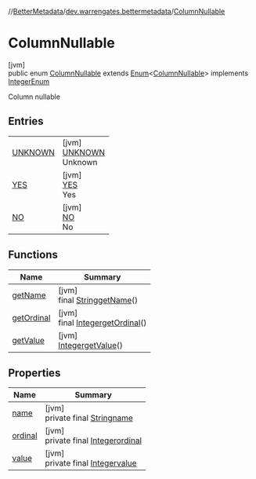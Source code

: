 //[BetterMetadata](../../../index.md)/[dev.warrengates.bettermetadata](../index.md)/[ColumnNullable](index.md)

# ColumnNullable

[jvm]\
public enum [ColumnNullable](index.md) extends [Enum](https://docs.oracle.com/javase/8/docs/api/java/lang/Enum.html)&lt;[ColumnNullable](index.md)&gt; implements [IntegerEnum](../-integer-enum/index.md)

Column nullable

## Entries

| | |
|---|---|
| [UNKNOWN](-u-n-k-n-o-w-n/index.md) | [jvm]<br>[UNKNOWN](-u-n-k-n-o-w-n/index.md)<br>Unknown |
| [YES](-y-e-s/index.md) | [jvm]<br>[YES](-y-e-s/index.md)<br>Yes |
| [NO](-n-o/index.md) | [jvm]<br>[NO](-n-o/index.md)<br>No |

## Functions

| Name | Summary |
|---|---|
| [getName](get-name.md) | [jvm]<br>final [String](https://docs.oracle.com/javase/8/docs/api/java/lang/String.html)[getName](get-name.md)() |
| [getOrdinal](get-ordinal.md) | [jvm]<br>final [Integer](https://docs.oracle.com/javase/8/docs/api/java/lang/Integer.html)[getOrdinal](get-ordinal.md)() |
| [getValue](get-value.md) | [jvm]<br>[Integer](https://docs.oracle.com/javase/8/docs/api/java/lang/Integer.html)[getValue](get-value.md)() |

## Properties

| Name | Summary |
|---|---|
| [name](../-version-column-type/-i-s_-p-s-e-u-d-o_-c-o-l-u-m-n/index.md#-372974862%2FProperties%2F-1216412040) | [jvm]<br>private final [String](https://docs.oracle.com/javase/8/docs/api/java/lang/String.html)[name](../-version-column-type/-i-s_-p-s-e-u-d-o_-c-o-l-u-m-n/index.md#-372974862%2FProperties%2F-1216412040) |
| [ordinal](../-version-column-type/-i-s_-p-s-e-u-d-o_-c-o-l-u-m-n/index.md#-739389684%2FProperties%2F-1216412040) | [jvm]<br>private final [Integer](https://docs.oracle.com/javase/8/docs/api/java/lang/Integer.html)[ordinal](../-version-column-type/-i-s_-p-s-e-u-d-o_-c-o-l-u-m-n/index.md#-739389684%2FProperties%2F-1216412040) |
| [value](-n-o/index.md#-1910827162%2FProperties%2F-1216412040) | [jvm]<br>private final [Integer](https://docs.oracle.com/javase/8/docs/api/java/lang/Integer.html)[value](-n-o/index.md#-1910827162%2FProperties%2F-1216412040) |
